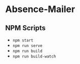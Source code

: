 # Absence-Mailer

## NPM Scripts

- `npm start`
- `npm run serve`
- `npm run build`
- `npm run build-watch`
